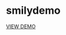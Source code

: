 # smilydemo
<html>
<a href="https://condescending-colden-184f04.netlify.com/">VIEW DEMO</a>
</html>
